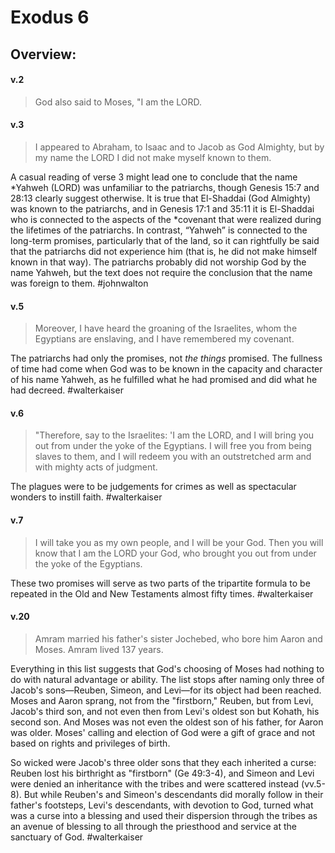 # Exodus 6

## Overview:


#### v.2
>God also said to Moses, "I am the LORD.

#### v.3
>I appeared to Abraham, to Isaac and to Jacob as God Almighty, but by my name the LORD I did not make myself known to them.

A casual reading of verse 3 might lead one to conclude that the name \*Yahweh (LORD) was unfamiliar to the patriarchs, though Genesis 15:7 and 28:13 clearly suggest otherwise. It is true that El-Shaddai (God Almighty) was known to the patriarchs, and in Genesis 17:1 and 35:11 it is El-Shaddai who is connected to the aspects of the \*covenant that were realized during the lifetimes of the patriarchs. In contrast, “Yahweh” is connected to the long-term promises, particularly that of the land, so it can rightfully be said that the patriarchs did not experience him (that is, he did not make himself known in that way). The patriarchs probably did not worship God by the name Yahweh, but the text does not require the conclusion that the name was foreign to them.
#johnwalton 

#### v.5
>Moreover, I have heard the groaning of the Israelites, whom the Egyptians are enslaving, and I have remembered my covenant.

The patriarchs had only the promises, not *the things* promised. The fullness of time had come when God was to be known in the capacity and character of his name Yahweh, as he fulfilled what he had promised and did what he had decreed.
#walterkaiser 

#### v.6
>"Therefore, say to the Israelites: 'I am the LORD, and I will bring you out from under the yoke of the Egyptians. I will free you from being slaves to them, and I will redeem you with an outstretched arm and with mighty acts of judgment.

The plagues were to be judgements for crimes as well as spectacular wonders to instill faith.
#walterkaiser 

#### v.7
>I will take you as my own people, and I will be your God. Then you will know that I am the LORD your God, who brought you out from under the yoke of the Egyptians.

These two promises will serve as two parts of the tripartite formula to be repeated in the Old and New Testaments almost fifty times.
#walterkaiser 

#### v.20
>Amram married his father's sister Jochebed, who bore him Aaron and Moses. Amram lived 137 years.

Everything in this list suggests that God's choosing of Moses had nothing to do with natural advantage or ability. The list stops after naming only three of Jacob's sons—Reuben, Simeon, and Levi—for its object had been reached. Moses and Aaron sprang, not from the "firstborn," Reuben, but from Levi, Jacob's third son, and not even then from Levi's oldest son but Kohath, his second son. And Moses was not even the oldest son of his father, for Aaron was older. Moses' calling and election of God were a gift of grace and not based on rights and privileges of birth.

So wicked were Jacob's three older sons that they each inherited a curse: Reuben lost his birthright as "firstborn" (Ge 49:3-4), and Simeon and Levi were denied an inheritance with the tribes and were scattered instead (vv.5-8). But while Reuben's and Simeon's descendants did morally follow in their father's footsteps, Levi's descendants, with devotion to God, turned what was a curse into a blessing and used their dispersion through the tribes as an avenue of blessing to all through the priesthood and service at the sanctuary of God.
#walterkaiser 
